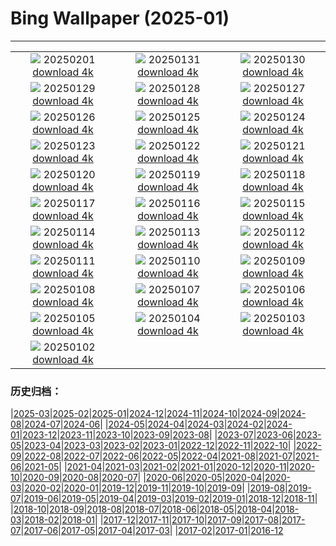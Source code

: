 # Bing Wallpaper (2025-01)
**************
| | | |
| :----: | :----: | :----: |
| ![](https://www.bing.com/th?id=OHR.PlainsZebra_ROW4908645936_1920x1080.jpg) 20250201 [download 4k](https://www.bing.com/th?id=OHR.PlainsZebra_ROW4908645936_UHD.jpg) | ![](https://www.bing.com/th?id=OHR.OrdesaSpain_ROW4837381586_1920x1080.jpg) 20250131 [download 4k](https://www.bing.com/th?id=OHR.OrdesaSpain_ROW4837381586_UHD.jpg) | ![](https://www.bing.com/th?id=OHR.PrioroWinter_ROW4745417070_1920x1080.jpg) 20250130 [download 4k](https://www.bing.com/th?id=OHR.PrioroWinter_ROW4745417070_UHD.jpg) |
| ![](https://www.bing.com/th?id=OHR.FlyingOwl_ROW4662526865_1920x1080.jpg) 20250129 [download 4k](https://www.bing.com/th?id=OHR.FlyingOwl_ROW4662526865_UHD.jpg) | ![](https://www.bing.com/th?id=OHR.CanyonSnow_ROW4589545580_1920x1080.jpg) 20250128 [download 4k](https://www.bing.com/th?id=OHR.CanyonSnow_ROW4589545580_UHD.jpg) | ![](https://www.bing.com/th?id=OHR.FrostedBeech_ROW4515394331_1920x1080.jpg) 20250127 [download 4k](https://www.bing.com/th?id=OHR.FrostedBeech_ROW4515394331_UHD.jpg) |
| ![](https://www.bing.com/th?id=OHR.PortoSunset_ROW4420815150_1920x1080.jpg) 20250126 [download 4k](https://www.bing.com/th?id=OHR.PortoSunset_ROW4420815150_UHD.jpg) | ![](https://www.bing.com/th?id=OHR.IcelandGeyser_ROW4318186607_1920x1080.jpg) 20250125 [download 4k](https://www.bing.com/th?id=OHR.IcelandGeyser_ROW4318186607_UHD.jpg) | ![](https://www.bing.com/th?id=OHR.DeerValley_ROW1914911028_1920x1080.jpg) 20250124 [download 4k](https://www.bing.com/th?id=OHR.DeerValley_ROW1914911028_UHD.jpg) |
| ![](https://www.bing.com/th?id=OHR.PetraMonastery_ROW1669102086_1920x1080.jpg) 20250123 [download 4k](https://www.bing.com/th?id=OHR.PetraMonastery_ROW1669102086_UHD.jpg) | ![](https://www.bing.com/th?id=OHR.DutchSquirrel_ROW1439673577_1920x1080.jpg) 20250122 [download 4k](https://www.bing.com/th?id=OHR.DutchSquirrel_ROW1439673577_UHD.jpg) | ![](https://www.bing.com/th?id=OHR.NapoliPizza_ROW8840504063_1920x1080.jpg) 20250121 [download 4k](https://www.bing.com/th?id=OHR.NapoliPizza_ROW8840504063_UHD.jpg) |
| ![](https://www.bing.com/th?id=OHR.NeptunesGrotto_ROW1184653075_1920x1080.jpg) 20250120 [download 4k](https://www.bing.com/th?id=OHR.NeptunesGrotto_ROW1184653075_UHD.jpg) | ![](https://www.bing.com/th?id=OHR.WhiteSandsNP_ROW0904238732_1920x1080.jpg) 20250119 [download 4k](https://www.bing.com/th?id=OHR.WhiteSandsNP_ROW0904238732_UHD.jpg) | ![](https://www.bing.com/th?id=OHR.PelicanPortrait_ROW0687533687_1920x1080.jpg) 20250118 [download 4k](https://www.bing.com/th?id=OHR.PelicanPortrait_ROW0687533687_UHD.jpg) |
| ![](https://www.bing.com/th?id=OHR.PinnaclesPeaks_ROW0453524201_1920x1080.jpg) 20250117 [download 4k](https://www.bing.com/th?id=OHR.PinnaclesPeaks_ROW0453524201_UHD.jpg) | ![](https://www.bing.com/th?id=OHR.PointeDiable_ROW0222638036_1920x1080.jpg) 20250116 [download 4k](https://www.bing.com/th?id=OHR.PointeDiable_ROW0222638036_UHD.jpg) | ![](https://www.bing.com/th?id=OHR.CadizSpain_ROW9720255243_1920x1080.jpg) 20250115 [download 4k](https://www.bing.com/th?id=OHR.CadizSpain_ROW9720255243_UHD.jpg) |
| ![](https://www.bing.com/th?id=OHR.CoastalWales_ROW9438791203_1920x1080.jpg) 20250114 [download 4k](https://www.bing.com/th?id=OHR.CoastalWales_ROW9438791203_UHD.jpg) | ![](https://www.bing.com/th?id=OHR.CrescentTail_ROW9178057435_1920x1080.jpg) 20250113 [download 4k](https://www.bing.com/th?id=OHR.CrescentTail_ROW9178057435_UHD.jpg) | ![](https://www.bing.com/th?id=OHR.MeknesMorocco_ROW7997051695_1920x1080.jpg) 20250112 [download 4k](https://www.bing.com/th?id=OHR.MeknesMorocco_ROW7997051695_UHD.jpg) |
| ![](https://www.bing.com/th?id=OHR.BubbleLake_ROW6430486602_1920x1080.jpg) 20250111 [download 4k](https://www.bing.com/th?id=OHR.BubbleLake_ROW6430486602_UHD.jpg) | ![](https://www.bing.com/th?id=OHR.NamibiaDunes_ROW6587653838_1920x1080.jpg) 20250110 [download 4k](https://www.bing.com/th?id=OHR.NamibiaDunes_ROW6587653838_UHD.jpg) | ![](https://www.bing.com/th?id=OHR.GreatWallStairs_ROW7047345200_1920x1080.jpg) 20250109 [download 4k](https://www.bing.com/th?id=OHR.GreatWallStairs_ROW7047345200_UHD.jpg) |
| ![](https://www.bing.com/th?id=OHR.BouldersNZ_ROW7357113464_1920x1080.jpg) 20250108 [download 4k](https://www.bing.com/th?id=OHR.BouldersNZ_ROW7357113464_UHD.jpg) | ![](https://www.bing.com/th?id=OHR.RavennaBasilica_ROW8665443158_1920x1080.jpg) 20250107 [download 4k](https://www.bing.com/th?id=OHR.RavennaBasilica_ROW8665443158_UHD.jpg) | ![](https://www.bing.com/th?id=OHR.PlumParakeet_ROW9086396762_1920x1080.jpg) 20250106 [download 4k](https://www.bing.com/th?id=OHR.PlumParakeet_ROW9086396762_UHD.jpg) |
| ![](https://www.bing.com/th?id=OHR.VietnamFalls_ROW0032978772_1920x1080.jpg) 20250105 [download 4k](https://www.bing.com/th?id=OHR.VietnamFalls_ROW0032978772_UHD.jpg) | ![](https://www.bing.com/th?id=OHR.TolkienOxford_ROW0329962791_1920x1080.jpg) 20250104 [download 4k](https://www.bing.com/th?id=OHR.TolkienOxford_ROW0329962791_UHD.jpg) | ![](https://www.bing.com/th?id=OHR.ArdezSwitzerland_ROW0603494655_1920x1080.jpg) 20250103 [download 4k](https://www.bing.com/th?id=OHR.ArdezSwitzerland_ROW0603494655_UHD.jpg) |
| ![](https://www.bing.com/th?id=OHR.PolarBearSwim_ROW0440567720_1920x1080.jpg) 20250102 [download 4k](https://www.bing.com/th?id=OHR.PolarBearSwim_ROW0440567720_UHD.jpg) |  |  |

### 历史归档：

|[2025-03](2025-03/2025-03.md)|[2025-02](2025-02/2025-02.md)|[2025-01](2025-01/2025-01.md)|[2024-12](2024-12/2024-12.md)|[2024-11](2024-11/2024-11.md)|[2024-10](2024-10/2024-10.md)|[2024-09](2024-09/2024-09.md)|[2024-08](2024-08/2024-08.md)|[2024-07](2024-07/2024-07.md)|[2024-06](2024-06/2024-06.md)|
|[2024-05](2024-05/2024-05.md)|[2024-04](2024-04/2024-04.md)|[2024-03](2024-03/2024-03.md)|[2024-02](2024-02/2024-02.md)|[2024-01](2024-01/2024-01.md)|[2023-12](2023-12/2023-12.md)|[2023-11](2023-11/2023-11.md)|[2023-10](2023-10/2023-10.md)|[2023-09](2023-09/2023-09.md)|[2023-08](2023-08/2023-08.md)|
|[2023-07](2023-07/2023-07.md)|[2023-06](2023-06/2023-06.md)|[2023-05](2023-05/2023-05.md)|[2023-04](2023-04/2023-04.md)|[2023-03](2023-03/2023-03.md)|[2023-02](2023-02/2023-02.md)|[2023-01](2023-01/2023-01.md)|[2022-12](2022-12/2022-12.md)|[2022-11](2022-11/2022-11.md)|[2022-10](2022-10/2022-10.md)|
|[2022-09](2022-09/2022-09.md)|[2022-08](2022-08/2022-08.md)|[2022-07](2022-07/2022-07.md)|[2022-06](2022-06/2022-06.md)|[2022-05](2022-05/2022-05.md)|[2022-04](2022-04/2022-04.md)|[2021-08](2021-08/2021-08.md)|[2021-07](2021-07/2021-07.md)|[2021-06](2021-06/2021-06.md)|[2021-05](2021-05/2021-05.md)|
|[2021-04](2021-04/2021-04.md)|[2021-03](2021-03/2021-03.md)|[2021-02](2021-02/2021-02.md)|[2021-01](2021-01/2021-01.md)|[2020-12](2020-12/2020-12.md)|[2020-11](2020-11/2020-11.md)|[2020-10](2020-10/2020-10.md)|[2020-09](2020-09/2020-09.md)|[2020-08](2020-08/2020-08.md)|[2020-07](2020-07/2020-07.md)|
|[2020-06](2020-06/2020-06.md)|[2020-05](2020-05/2020-05.md)|[2020-04](2020-04/2020-04.md)|[2020-03](2020-03/2020-03.md)|[2020-02](2020-02/2020-02.md)|[2020-01](2020-01/2020-01.md)|[2019-12](2019-12/2019-12.md)|[2019-11](2019-11/2019-11.md)|[2019-10](2019-10/2019-10.md)|[2019-09](2019-09/2019-09.md)|
|[2019-08](2019-08/2019-08.md)|[2019-07](2019-07/2019-07.md)|[2019-06](2019-06/2019-06.md)|[2019-05](2019-05/2019-05.md)|[2019-04](2019-04/2019-04.md)|[2019-03](2019-03/2019-03.md)|[2019-02](2019-02/2019-02.md)|[2019-01](2019-01/2019-01.md)|[2018-12](2018-12/2018-12.md)|[2018-11](2018-11/2018-11.md)|
|[2018-10](2018-10/2018-10.md)|[2018-09](2018-09/2018-09.md)|[2018-08](2018-08/2018-08.md)|[2018-07](2018-07/2018-07.md)|[2018-06](2018-06/2018-06.md)|[2018-05](2018-05/2018-05.md)|[2018-04](2018-04/2018-04.md)|[2018-03](2018-03/2018-03.md)|[2018-02](2018-02/2018-02.md)|[2018-01](2018-01/2018-01.md)|
|[2017-12](2017-12/2017-12.md)|[2017-11](2017-11/2017-11.md)|[2017-10](2017-10/2017-10.md)|[2017-09](2017-09/2017-09.md)|[2017-08](2017-08/2017-08.md)|[2017-07](2017-07/2017-07.md)|[2017-06](2017-06/2017-06.md)|[2017-05](2017-05/2017-05.md)|[2017-04](2017-04/2017-04.md)|[2017-03](2017-03/2017-03.md)|
|[2017-02](2017-02/2017-02.md)|[2017-01](2017-01/2017-01.md)|[2016-12](2016-12/2016-12.md)